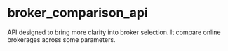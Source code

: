 # broker_comparison_api
API designed to bring more clarity into broker selection. It compare online brokerages across some parameters. 
